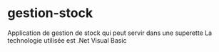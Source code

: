 # gestion-stock
Application de gestion de stock qui peut servir dans une superette
La technologie utilisée est .Net Visual Basic
